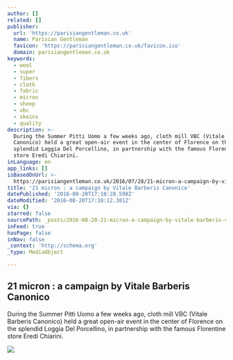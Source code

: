 ```yaml
---
author: []
related: []
publisher:
  url: 'https://parisiangentleman.co.uk'
  name: Parisian Gentleman
  favicon: 'https://parisiangentleman.co.uk/favicon.ico'
  domain: parisiangentleman.co.uk
keywords:
  - wool
  - super
  - fibers
  - cloth
  - fabric
  - micron
  - sheep
  - vbc
  - skeins
  - quality
description: >-
  During the Summer Pitti Uomo a few weeks ago, cloth mill VBC (Vitale Barberis
  Canonico) held a great open-air event in the center of Florence on the
  splendid Loggia Del Porcellino, in partnership with the famous Florentine
  store Eredi Chiarini.
inLanguage: en
app_links: []
isBasedOnUrl: >-
  https://parisiangentleman.co.uk/2016/07/28/21-micron-a-campaign-by-vitale-barberis-canonico/
title: '21 micron : a campaign by Vitale Barberis Canonico'
datePublished: '2016-08-20T17:10:28.598Z'
dateModified: '2016-08-20T17:10:12.381Z'
via: {}
starred: false
sourcePath: _posts/2016-08-20-21-micron-a-campaign-by-vitale-barberis-canonico.md
inFeed: true
hasPage: false
inNav: false
_context: 'http://schema.org'
_type: MediaObject

---
```

<article style=""><h1>21 micron : a campaign by Vitale Barberis Canonico</h1><p>During the Summer Pitti Uomo a few weeks ago, cloth mill VBC (Vitale Barberis Canonico) held a great open-air event in the center of Florence on the splendid Loggia Del Porcellino, in partnership with the famous Florentine store Eredi Chiarini.</p><img src="https://parisiangentleman.fr/wp-content/uploads/2016/07/MIK4186.jpg" /></article>